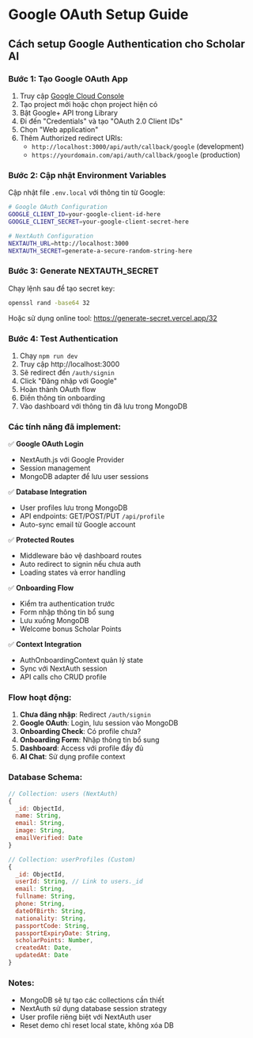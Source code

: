 # Google OAuth Setup Guide

## Cách setup Google Authentication cho Scholar AI

### Bước 1: Tạo Google OAuth App

1. Truy cập [Google Cloud Console](https://console.cloud.google.com/)
2. Tạo project mới hoặc chọn project hiện có
3. Bật Google+ API trong Library
4. Đi đến "Credentials" và tạo "OAuth 2.0 Client IDs"
5. Chọn "Web application"
6. Thêm Authorized redirect URIs:
   - `http://localhost:3000/api/auth/callback/google` (development)
   - `https://yourdomain.com/api/auth/callback/google` (production)

### Bước 2: Cập nhật Environment Variables

Cập nhật file `.env.local` với thông tin từ Google:

```bash
# Google OAuth Configuration
GOOGLE_CLIENT_ID=your-google-client-id-here
GOOGLE_CLIENT_SECRET=your-google-client-secret-here

# NextAuth Configuration
NEXTAUTH_URL=http://localhost:3000
NEXTAUTH_SECRET=generate-a-secure-random-string-here
```

### Bước 3: Generate NEXTAUTH_SECRET

Chạy lệnh sau để tạo secret key:

```bash
openssl rand -base64 32
```

Hoặc sử dụng online tool: https://generate-secret.vercel.app/32

### Bước 4: Test Authentication

1. Chạy `npm run dev`
2. Truy cập http://localhost:3000
3. Sẽ redirect đến `/auth/signin`
4. Click "Đăng nhập với Google"
5. Hoàn thành OAuth flow
6. Điền thông tin onboarding
7. Vào dashboard với thông tin đã lưu trong MongoDB

### Các tính năng đã implement:

✅ **Google OAuth Login**

- NextAuth.js với Google Provider
- Session management
- MongoDB adapter để lưu user sessions

✅ **Database Integration**

- User profiles lưu trong MongoDB
- API endpoints: GET/POST/PUT `/api/profile`
- Auto-sync email từ Google account

✅ **Protected Routes**

- Middleware bảo vệ dashboard routes
- Auto redirect to signin nếu chưa auth
- Loading states và error handling

✅ **Onboarding Flow**

- Kiểm tra authentication trước
- Form nhập thông tin bổ sung
- Lưu xuống MongoDB
- Welcome bonus Scholar Points

✅ **Context Integration**

- AuthOnboardingContext quản lý state
- Sync với NextAuth session
- API calls cho CRUD profile

### Flow hoạt động:

1. **Chưa đăng nhập**: Redirect `/auth/signin`
2. **Google OAuth**: Login, lưu session vào MongoDB
3. **Onboarding Check**: Có profile chưa?
4. **Onboarding Form**: Nhập thông tin bổ sung
5. **Dashboard**: Access với profile đầy đủ
6. **AI Chat**: Sử dụng profile context

### Database Schema:

```javascript
// Collection: users (NextAuth)
{
  _id: ObjectId,
  name: String,
  email: String,
  image: String,
  emailVerified: Date
}

// Collection: userProfiles (Custom)
{
  _id: ObjectId,
  userId: String, // Link to users._id
  email: String,
  fullname: String,
  phone: String,
  dateOfBirth: String,
  nationality: String,
  passportCode: String,
  passportExpiryDate: String,
  scholarPoints: Number,
  createdAt: Date,
  updatedAt: Date
}
```

### Notes:

- MongoDB sẽ tự tạo các collections cần thiết
- NextAuth sử dụng database session strategy
- User profile riêng biệt với NextAuth user
- Reset demo chỉ reset local state, không xóa DB
